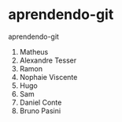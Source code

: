 # aprendendo-git
aprendendo-git
1. Matheus
1. Alexandre Tesser
1. Ramon
1. Nophaie Viscente
1. Hugo
1. Sam
1. Daniel Conte
1. Bruno Pasini
